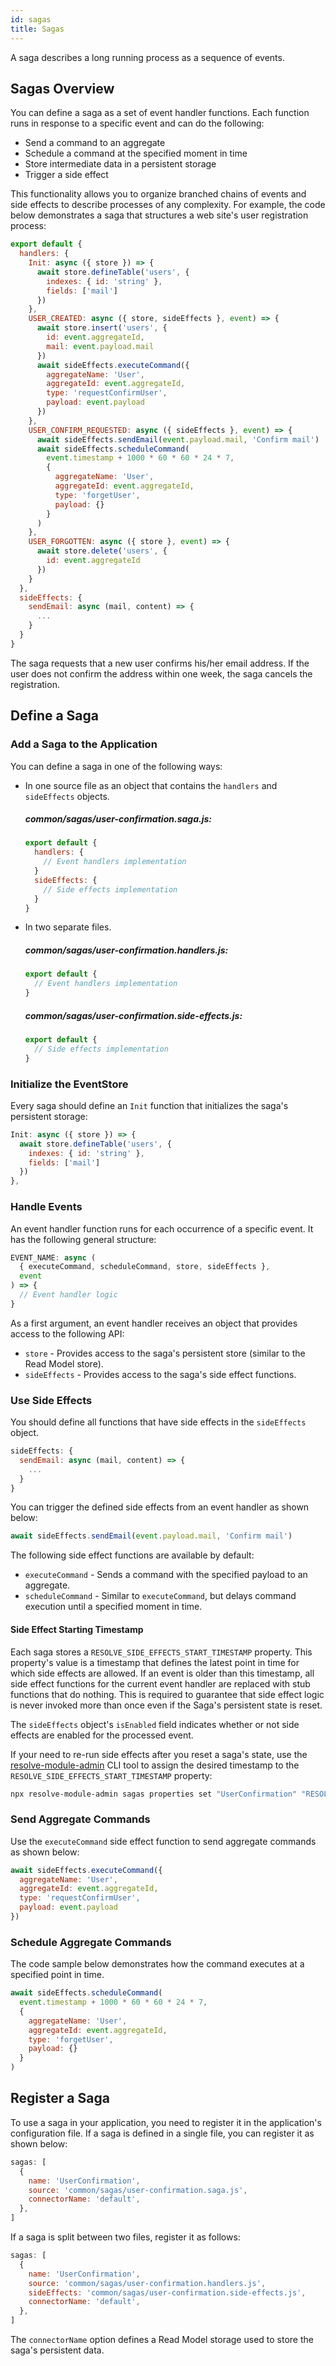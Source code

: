 ```yaml
---
id: sagas
title: Sagas
---
```


A saga describes a long running process as a sequence of events.

## Sagas Overview

You can define a saga as a set of event handler functions. Each function runs in response to a specific event and can do the following:

- Send a command to an aggregate
- Schedule a command at the specified moment in time
- Store intermediate data in a persistent storage
- Trigger a side effect

This functionality allows you to organize branched chains of events and side effects to describe processes of any complexity. For example, the code below demonstrates a saga that structures a web site's user registration process:

<!-- prettier-ignore-start -->

[mdis]:# (../tests/saga-sample/saga.js)
```js
export default {
  handlers: {
    Init: async ({ store }) => {
      await store.defineTable('users', {
        indexes: { id: 'string' },
        fields: ['mail']
      })
    },
    USER_CREATED: async ({ store, sideEffects }, event) => {
      await store.insert('users', {
        id: event.aggregateId,
        mail: event.payload.mail
      })
      await sideEffects.executeCommand({
        aggregateName: 'User',
        aggregateId: event.aggregateId,
        type: 'requestConfirmUser',
        payload: event.payload
      })
    },
    USER_CONFIRM_REQUESTED: async ({ sideEffects }, event) => {
      await sideEffects.sendEmail(event.payload.mail, 'Confirm mail')
      await sideEffects.scheduleCommand(
        event.timestamp + 1000 * 60 * 60 * 24 * 7,
        {
          aggregateName: 'User',
          aggregateId: event.aggregateId,
          type: 'forgetUser',
          payload: {}
        }
      )
    },
    USER_FORGOTTEN: async ({ store }, event) => {
      await store.delete('users', {
        id: event.aggregateId
      })
    }
  },
  sideEffects: {
    sendEmail: async (mail, content) => {
      ...
    }
  }
}
```

<!-- prettier-ignore-end -->

The saga requests that a new user confirms his/her email address. If the user does not confirm the address within one week, the saga cancels the registration.

## Define a Saga

### Add a Saga to the Application

You can define a saga in one of the following ways:

- In one source file as an object that contains the `handlers` and `sideEffects` objects.

  ##### common/sagas/user-confirmation.saga.js:

  ```js
  export default {
    handlers: {
      // Event handlers implementation
    }
    sideEffects: {
      // Side effects implementation
    }
  }
  ```

- In two separate files.

  ##### common/sagas/user-confirmation.handlers.js:

  ```js
  export default {
    // Event handlers implementation
  }
  ```

  ##### common/sagas/user-confirmation.side-effects.js:

  ```js
  export default {
    // Side effects implementation
  }
  ```

### Initialize the EventStore

Every saga should define an `Init` function that initializes the saga's persistent storage:

<!-- prettier-ignore-start -->

[mdis]:# (../tests/saga-sample/saga.js#init)
```js
Init: async ({ store }) => {
  await store.defineTable('users', {
    indexes: { id: 'string' },
    fields: ['mail']
  })
},
```

<!-- prettier-ignore-end -->

### Handle Events

An event handler function runs for each occurrence of a specific event. It has the following general structure:

```js
EVENT_NAME: async (
  { executeCommand, scheduleCommand, store, sideEffects },
  event
) => {
  // Event handler logic
}
```

As a first argument, an event handler receives an object that provides access to the following API:

- `store` - Provides access to the saga's persistent store (similar to the Read Model store).
- `sideEffects` - Provides access to the saga's side effect functions.

### Use Side Effects

You should define all functions that have side effects in the `sideEffects` object.

<!-- prettier-ignore-start -->

[mdis]:# (../tests/saga-sample/saga.js#define-side-effect)
```js
sideEffects: {
  sendEmail: async (mail, content) => {
    ...
  }
}
```

<!-- prettier-ignore-end -->

You can trigger the defined side effects from an event handler as shown below:

<!-- prettier-ignore-start -->

[mdis]:# (../tests/saga-sample/saga.js#trigger-side-effect)
```js
await sideEffects.sendEmail(event.payload.mail, 'Confirm mail')
```

<!-- prettier-ignore-end -->

The following side effect functions are available by default:

- `executeCommand` - Sends a command with the specified payload to an aggregate.
- `scheduleCommand` - Similar to `executeCommand`, but delays command execution until a specified moment in time.

#### Side Effect Starting Timestamp

Each saga stores a `RESOLVE_SIDE_EFFECTS_START_TIMESTAMP` property. This property's value is a timestamp that defines the latest point in time for which side effects are allowed. If an event is older than this timestamp, all side effect functions for the current event handler are replaced with stub functions that do nothing. This is required to guarantee that side effect logic is never invoked more than once even if the Saga's persistent state is reset.

The `sideEffects` object's `isEnabled` field indicates whether or not side effects are enabled for the processed event.

If your need to re-run side effects after you reset a saga's state, use the [resolve-module-admin](https://www.npmjs.com/package/resolve-module-admin) CLI tool to assign the desired timestamp to the `RESOLVE_SIDE_EFFECTS_START_TIMESTAMP` property:

```bash
npx resolve-module-admin sagas properties set "UserConfirmation" "RESOLVE_SIDE_EFFECTS_START_TIMESTAMP" $(date +%s%3N -d "yesterday")
```

### Send Aggregate Commands

Use the `executeCommand` side effect function to send aggregate commands as shown below:

<!-- prettier-ignore-start -->

[mdis]:# (../tests/saga-sample/saga.js#execute)
```js
await sideEffects.executeCommand({
  aggregateName: 'User',
  aggregateId: event.aggregateId,
  type: 'requestConfirmUser',
  payload: event.payload
})
```

<!-- prettier-ignore-end -->

### Schedule Aggregate Commands

The code sample below demonstrates how the command executes at a specified point in time.

<!-- prettier-ignore-start -->

[mdis]:# (../tests/saga-sample/saga.js#schedule)
```js
await sideEffects.scheduleCommand(
  event.timestamp + 1000 * 60 * 60 * 24 * 7,
  {
    aggregateName: 'User',
    aggregateId: event.aggregateId,
    type: 'forgetUser',
    payload: {}
  }
)
```

<!-- prettier-ignore-end -->

## Register a Saga

To use a saga in your application, you need to register it in the application's configuration file. If a saga is defined in a single file, you can register it as shown below:

```js
sagas: [
  {
    name: 'UserConfirmation',
    source: 'common/sagas/user-confirmation.saga.js',
    connectorName: 'default',
  },
]
```

If a saga is split between two files, register it as follows:

```js
sagas: [
  {
    name: 'UserConfirmation',
    source: 'common/sagas/user-confirmation.handlers.js',
    sideEffects: 'common/sagas/user-confirmation.side-effects.js',
    connectorName: 'default',
  },
]
```

The `connectorName` option defines a Read Model storage used to store the saga's persistent data.
